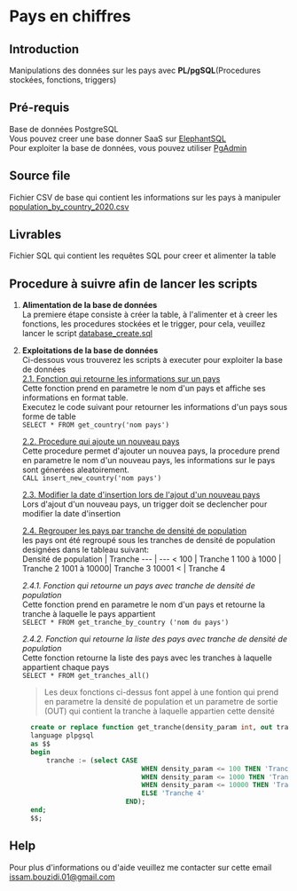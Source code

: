 # Pays en chiffres
## Introduction
Manipulations des données sur les pays avec **PL/pgSQL**(Procedures stockées, fonctions, triggers)

## Pré-requis
Base de données PostgreSQL  
Vous pouvez creer une base donner SaaS sur [ElephantSQL](https://www.elephantsql.com/)  
Pour exploiter la base de données, vous pouvez utiliser [PgAdmin](https://www.pgadmin.org/download/)  

## Source file
Fichier CSV de base qui contient les informations sur les pays à manipuler [population_by_country_2020.csv](https://simplonline-v3-prod.s3.eu-west-3.amazonaws.com/media/file/csv/25d9c746-3622-4c48-835e-d7ccafa311f5.csv)

## Livrables
Fichier SQL qui contient les requêtes SQL pour creer et alimenter la table

## Procedure à suivre afin de lancer les scripts
1. **Alimentation de la base de données**  
La premiere étape consiste à créer la table, à l'alimenter et à creer les fonctions, les procedures stockées et le trigger, pour cela, veuillez lancer le script [database_create.sql](https://github.com/IssamBouzidi/pays-en-chiffres/blob/master/database_create.sql)  

2. **Exploitations de la base de données**  
Ci-dessous vous trouverez les scripts à executer pour exploiter la base de données  
    <ins>2.1. Fonction qui retourne les informations sur un pays</ins>  
    Cette fonction prend en parametre le nom d'un pays et affiche ses informations en format table.  
    Executez le code suivant pour retourner les informations d'un pays sous forme de table  
    `SELECT * FROM get_country('nom pays')`  
    
    <ins>2.2. Procedure qui ajoute un nouveau pays</ins>  
    Cette procedure permet d'ajouter un nouvea pays, la procedure prend en parametre le nom d'un nouveau pays, les informations sur le pays sont génerées aleatoirement.  
     `CALL insert_new_country('nom pays')`  
    
    <ins>2.3. Modifier la date d'insertion lors de l'ajout d'un nouveau pays</ins>  
    Lors d'ajout d'un nouveau pays, un trigger doit se declencher pour modifier la date d'insertion  
    
    <ins>2.4. Regrouper les pays par tranche de densité de population</ins>  
    les pays ont été regroupé sous les tranches de densité de population designées dans le tableau suivant:  
    Densité de population | Tranche
    --- | ---
    < 100 | Tranche 1
    100 à 1000 | Tranche 2
    1001 à 10000| Tranche 3
    10001 < | Tranche 4
    
      *2.4.1. Fonction qui retourne un pays avec tranche de densité de population*  
      Cette fonction prend en parametre le nom d'un pays et retourne la tranche à laquelle le pays appartient  
      `SELECT * FROM get_tranche_by_country ('nom du pays')`  
        
      *2.4.2. Fonction qui retourne la liste des pays avec tranche de densité de population*  
      Cette fonction retourne la liste des pays avec les tranches à laquelle appartient chaque pays  
      `SELECT * FROM get_tranches_all()`
      
      > Les deux fonctions ci-dessus font appel à une fontion qui prend en parametre la densité de population et un parametre de sortie (OUT) qui contient la tranche à laquelle appartien cette densité
      ```SQL
        create or replace function get_tranche(density_param int, out tranche varchar) 
        language plpgsql
        as $$
        begin
            tranche := (select CASE 
                                    WHEN density_param <= 100 THEN 'Tranche 1'
                                    WHEN density_param <= 1000 THEN 'Tranche 2'
                                    WHEN density_param <= 10000 THEN 'Tranche 3'
                                    ELSE 'Tranche 4'
                                END);
        end;
        $$;
      ```
      
 ## Help
 Pour plus d'informations ou d'aide veuillez me contacter sur cette email <issam.bouzidi.01@gmail.com>
 
